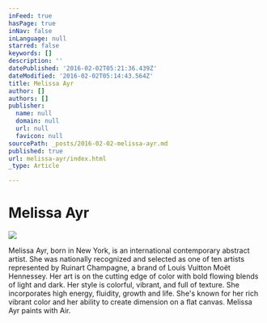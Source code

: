 ```yaml
---
inFeed: true
hasPage: true
inNav: false
inLanguage: null
starred: false
keywords: []
description: ''
datePublished: '2016-02-02T05:21:36.439Z'
dateModified: '2016-02-02T05:14:43.564Z'
title: Melissa Ayr
author: []
authors: []
publisher:
  name: null
  domain: null
  url: null
  favicon: null
sourcePath: _posts/2016-02-02-melissa-ayr.md
published: true
url: melissa-ayr/index.html
_type: Article

---
```

# Melissa Ayr
![](https://the-grid-user-content.s3-us-west-2.amazonaws.com/52fd4fbb-c665-49e8-879b-aa5478e94fb1.jpg)

Melissa Ayr, born in New York, is an international contemporary abstract artist.  She was nationally recognized and selected as one of ten artists represented  by Ruinart Champagne, a brand of Louis Vuitton Moët Hennessey.  Her art is on the cutting edge of color with bold flowing blends of light and dark. Her style is colorful, vibrant, and full of texture. She incorporates high energy, fluidity, growth and life. She's known for her rich vibrant color and her ability to create dimension on a flat canvas.  Melissa Ayr paints with Air.